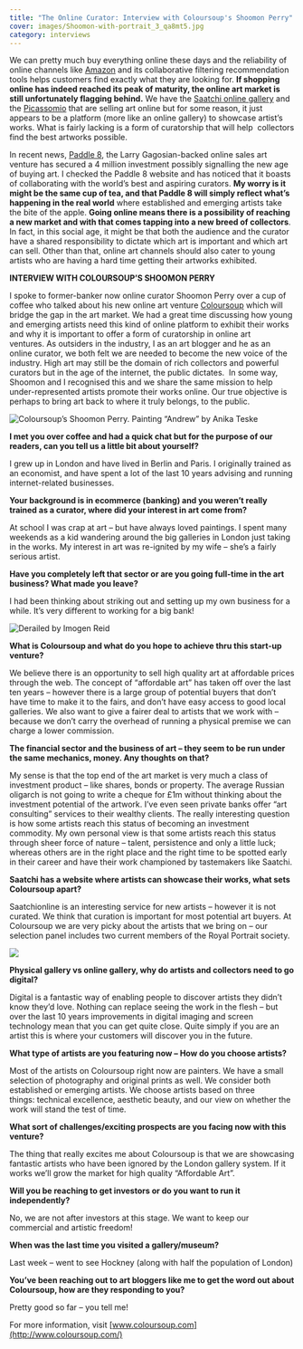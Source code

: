 ```yaml
---
title: "The Online Curator: Interview with Coloursoup's Shoomon Perry"
cover: images/Shoomon-with-portrait_3_qa8mt5.jpg
category: interviews
---
```


We can pretty much buy everything online these days and the reliability of online channels like [Amazon](http://www.amazon.co.uk) and its collaborative filtering recommendation tools helps customers find exactly what they are looking for. **If shopping online has indeed reached its peak of maturity, the online art market is still unfortunately flagging behind.** We have the [Saatchi online gallery](http://www.saatchionline.com/) and the [Picassomio](http://www.picassomio.com/) that are selling art online but for some reason, it just appears to be a platform (more like an online gallery) to showcase artist’s works. What is fairly lacking is a form of curatorship that will help  collectors find the best artworks possible.

In recent news, [Paddle 8](http://www.paddle8.com), the Larry Gagosian-backed online sales art venture has secured a 4 million investment possibly signalling the new age of buying art. I checked the Paddle 8 website and has noticed that it boasts of collaborating with the world’s best and aspiring curators. **My worry is it might be the same cup of tea, and that Paddle 8 will simply reflect what’s happening in the real world** where established and emerging artists take the bite of the apple. **Going online means there is a possibility of reaching a new market and with that comes tapping into a new breed of collectors**. In fact, in this social age, it might be that both the audience and the curator have a shared responsibility to dictate which art is important and which art can sell. Other than that, online art channels should also cater to young artists who are having a hard time getting their artworks exhibited.

**INTERVIEW WITH COLOURSOUP’S SHOOMON PERRY**

I spoke to former-banker now online curator Shoomon Perry over a cup of coffee who talked about his new online art venture [Coloursoup](http://www.coloursoup.com/) which will bridge the gap in the art market. We had a great time discussing how young and emerging artists need this kind of online platform to exhibit their works and why it is important to offer a form of curatorship in online art ventures. As outsiders in the industry, I as an art blogger and he as an online curator, we both felt we are needed to become the new voice of the industry. High art may still be the domain of rich collectors and powerful curators but in the age of the internet, the public dictates.  In some way, Shoomon and I recognised this and we share the same mission to help under-represented artists promote their works online. Our true objective is perhaps to bring art back to where it truly belongs, to the public.

![](./images/Shoomon-with-portrait_3_qa8mt5.jpg "Coloursoup’s Shoomon Perry. Painting “Andrew” by Anika Teske")

**I met you over coffee and had a quick chat but for the purpose of our readers, can you tell us a little bit about yourself?**

I grew up in London and have lived in Berlin and Paris. I originally trained as an economist, and have spent a lot of the last 10 years advising and running internet-related businesses.

**Your background is in ecommerce (banking) and you weren’t really trained as a curator, where did your interest in art come from?**

At school I was crap at art – but have always loved paintings. I spent many weekends as a kid wandering around the big galleries in London just taking in the works. My interest in art was re-ignited by my wife – she’s a fairly serious artist.

**Have you completely left that sector or are you going full-time in the art business? What made you leave?**

I had been thinking about striking out and setting up my own business for a while. It’s very different to working for a big bank!

![](./images/2006_0609MidgesPictures0014_ywczwu.jpg "Derailed by Imogen Reid")

**What is Coloursoup and what do you hope to achieve thru this start-up venture?**

We believe there is an opportunity to sell high quality art at affordable prices through the web. The concept of “affordable art” has taken off over the last ten years – however there is a large group of potential buyers that don’t have time to make it to the fairs, and don’t have easy access to good local galleries. We also want to give a fairer deal to artists that we work with – because we don’t carry the overhead of running a physical premise we can charge a lower commission.

**The financial sector and the business of art – they seem to be run under the same mechanics, money. Any thoughts on that?**

My sense is that the top end of the art market is very much a class of investment product – like shares, bonds or property. The average Russian oligarch is not going to write a cheque for £1m without thinking about the investment potential of the artwork. I’ve even seen private banks offer “art consulting” services to their wealthy clients. The really interesting question is how some artists reach this status of becoming an investment commodity. My own personal view is that some artists reach this status through sheer force of nature – talent, persistence and only a little luck; whereas others are in the right place and the right time to be spotted early in their career and have their work championed by tastemakers like Saatchi.

**Saatchi has a website where artists can showcase their works, what sets Coloursoup apart?**

Saatchionline is an interesting service for new artists – however it is not curated. We think that curation is important for most potential art buyers. At Coloursoup we are very picky about the artists that we bring on – our selection panel includes two current members of the Royal Portrait society. 

![](./images/logo_b5wtfd.jpg)

**Physical gallery vs online gallery, why do artists and collectors need to go digital?**

Digital is a fantastic way of enabling people to discover artists they didn’t know they’d love. Nothing can replace seeing the work in the flesh – but over the last 10 years improvements in digital imaging and screen technology mean that you can get quite close. Quite simply if you are an artist this is where your customers will discover you in the future.

**What type of artists are you featuring now – How do you choose artists?**

Most of the artists on Coloursoup right now are painters. We have a small selection of photography and original prints as well. We consider both established or emerging artists. We choose artists based on three things: technical excellence, aesthetic beauty, and our view on whether the work will stand the test of time.  

**What sort of challenges/exciting prospects are you facing now with this venture?**

The thing that really excites me about Coloursoup is that we are showcasing fantastic artists who have been ignored by the London gallery system. If it works we’ll grow the market for high quality “Affordable Art”.

**Will you be reaching to get investors or do you want to run it independently?**

No, we are not after investors at this stage. We want to keep our commercial and artistic freedom!

**When was the last time you visited a gallery/museum?**

Last week – went to see Hockney (along with half the population of London)

**You’ve been reaching out to art bloggers like me to get the word out about Coloursoup, how are they responding to you?**

Pretty good so far – you tell me!

For more information, visit [www.coloursoup.com](http://www.coloursoup.com/)
